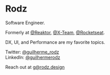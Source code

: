 # Rodz

Software Engineer.

Formerly at [@Reaktor](https://reaktor.com), [@X-Team](https://x-team.com), [@Rocketseat](https://rocketseat.com.br).

DX, UI, and Performance are my favorite topics.

Twitter: [@guilherme_rodz](https://twitter.com/guilherme_rodz)  
LinkedIn: [@guilhermerodz](https://linkedin.com/in/guilhermerodz)

Reach out at [g@rodz.design](mailto:g@rodz.design) 
